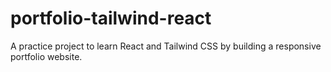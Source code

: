 # portfolio-tailwind-react
A practice project to learn React and Tailwind CSS by building a responsive portfolio website.
